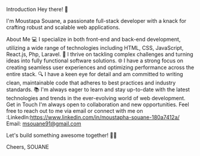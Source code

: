 
Introduction
Hey there! 👋

I'm Moustapa Souane, a passionate full-stack developer with a knack for crafting robust and scalable web applications.

About Me
💻 I specialize in both front-end and back-end development, utilizing a wide range of technologies including HTML, CSS, JavaScript, React.js, Php, Laravel.
🚀 I thrive on tackling complex challenges and turning ideas into fully functional software solutions.
🌐 I have a strong focus on creating seamless user experiences and optimizing performance across the entire stack.
🔍 I have a keen eye for detail and am committed to writing clean, maintainable code that adheres to best practices and industry standards.
📚 I'm always eager to learn and stay up-to-date with the latest technologies and trends in the ever-evolving world of web development.
Get in Touch
I'm always open to collaboration and new opportunities. Feel free to reach out to me via email or connect with me on :LinkedIn:https://www.linkedin.com/in/moustapha-souane-180a7412a/
Email: msouane91@gmail.com

Let's build something awesome together! 🚀🌟

Cheers,
SOUANE
